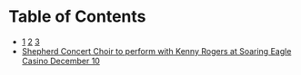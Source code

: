 # Table of Contents

* [1](_chapters/blood-drive-to-be-held-december-13-inside-the-shepherd-high-school.md)
[2](_chapters/mid-michigan-news-roundup-11282016.md)
[3](_chapters/santa-to-lead-christmas-parade-through-downtown-shepherd-december-1.md)
* [Shepherd Concert Choir to perform with
  Kenny Rogers at Soaring Eagle Casino
  December 10](_chapters/shepherd-concert-choir-to-perform-with-kenny-rogers-at-soaring-eagle-casino-december-10.md)
